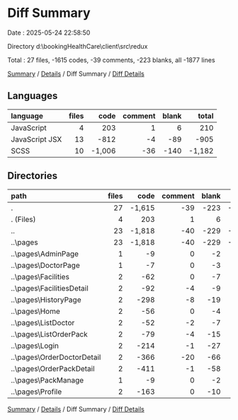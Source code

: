# Diff Summary

Date : 2025-05-24 22:58:50

Directory d:\\bookingHealthCare\\client\\src\\redux

Total : 27 files,  -1615 codes, -39 comments, -223 blanks, all -1877 lines

[Summary](results.md) / [Details](details.md) / Diff Summary / [Diff Details](diff-details.md)

## Languages
| language | files | code | comment | blank | total |
| :--- | ---: | ---: | ---: | ---: | ---: |
| JavaScript | 4 | 203 | 1 | 6 | 210 |
| JavaScript JSX | 13 | -812 | -4 | -89 | -905 |
| SCSS | 10 | -1,006 | -36 | -140 | -1,182 |

## Directories
| path | files | code | comment | blank | total |
| :--- | ---: | ---: | ---: | ---: | ---: |
| . | 27 | -1,615 | -39 | -223 | -1,877 |
| . (Files) | 4 | 203 | 1 | 6 | 210 |
| .. | 23 | -1,818 | -40 | -229 | -2,087 |
| ..\\pages | 23 | -1,818 | -40 | -229 | -2,087 |
| ..\\pages\\AdminPage | 1 | -9 | 0 | -2 | -11 |
| ..\\pages\\DoctorPage | 1 | -7 | 0 | -3 | -10 |
| ..\\pages\\Facilities | 2 | -62 | 0 | -7 | -69 |
| ..\\pages\\FacilitiesDetail | 2 | -92 | -4 | -9 | -105 |
| ..\\pages\\HistoryPage | 2 | -298 | -8 | -19 | -325 |
| ..\\pages\\Home | 2 | -56 | 0 | -4 | -60 |
| ..\\pages\\ListDoctor | 2 | -52 | -2 | -7 | -61 |
| ..\\pages\\ListOrderPack | 2 | -79 | -4 | -15 | -98 |
| ..\\pages\\Login | 2 | -214 | -1 | -27 | -242 |
| ..\\pages\\OrderDoctorDetail | 2 | -366 | -20 | -66 | -452 |
| ..\\pages\\OrderPackDetail | 2 | -411 | -1 | -58 | -470 |
| ..\\pages\\PackManage | 1 | -9 | 0 | -2 | -11 |
| ..\\pages\\Profile | 2 | -163 | 0 | -10 | -173 |

[Summary](results.md) / [Details](details.md) / Diff Summary / [Diff Details](diff-details.md)